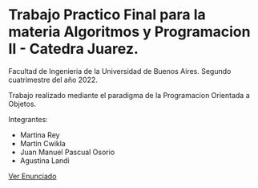 # Trabajo Practico Final para la materia Algoritmos y Programacion II - Catedra Juarez.
Facultad de Ingenieria de la Universidad de Buenos Aires. Segundo cuatrimestre del año 2022.<br>

Trabajo realizado mediante el paradigma de la Programacion Orientada a Objetos. <br>

Integrantes:
- Martina Rey
- Martin Cwikla
- Juan Manuel Pascual Osorio
- Agustina Landi

[Ver Enunciado](https://github.com/agustinalandi1/TpFinal_Algo2/blob/main/El%20rescate%20perfecto%20(1).pdf)
